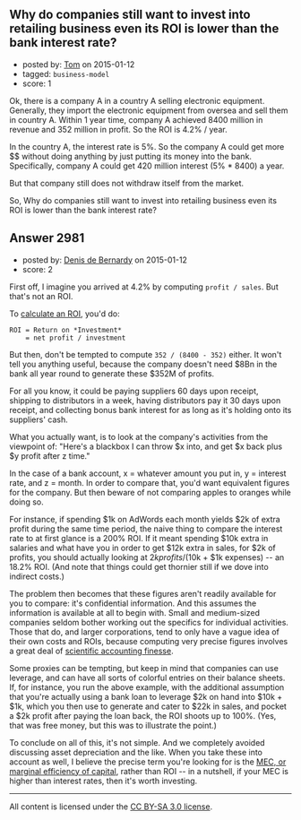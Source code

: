 ## Why do companies still want to invest into retailing business even its ROI is lower than the bank interest rate?

- posted by: [Tom](https://stackexchange.com/users/5580244/tom) on 2015-01-12
- tagged: `business-model`
- score: 1

Ok, there is a company A in a country A selling electronic equipment. Generally, they import the electronic equipment from oversea and sell them in country A. Within 1 year time, company A achieved 8400 million in revenue and 352 million in profit. So the ROI is 4.2% / year.

In the country A, the interest rate is 5%. So the company A could get more $$ without doing anything by just putting its money into the bank. Specifically, company A could get 420 million interest (5% * 8400) a year.

But that company still does not withdraw itself from the market.

So, Why do companies still want to invest into retailing business even its ROI is lower than the bank interest rate? 
  


## Answer 2981

- posted by: [Denis de Bernardy](https://stackexchange.com/users/182468/denis-de-bernardy) on 2015-01-12
- score: 2

First off, I imagine you arrived at 4.2% by computing `profit / sales`. But that's not an ROI.

To [calculate an ROI](http://en.wikipedia.org/wiki/Return_on_investment#Calculation), you'd do:

    ROI = Return on *Investment*
        = net profit / investment

But then, don't be tempted to compute `352 / (8400 - 352)` either. It won't tell you anything useful, because the company doesn't need $8Bn in the bank all year round to generate these $352M of profits.

For all you know, it could be paying suppliers 60 days upon receipt, shipping to distributors in a week, having distributors pay it 30 days upon receipt, and collecting bonus bank interest for as long as it's holding onto its suppliers' cash.

What you actually want, is to look at the company's activities from the viewpoint of: "Here's a blackbox I can throw $x into, and get $x back plus $y profit after z time."

In the case of a bank account, x = whatever amount you put in, y = interest rate, and z = month. In order to compare that, you'd want equivalent figures for the company. But then beware of not comparing apples to oranges while doing so.

For instance, if spending $1k on AdWords each month yields $2k of extra profit during the same time period, the naive thing to compare the interest rate to at first glance is a 200% ROI. If it meant spending $10k extra in salaries and what have you in order to get $12k extra in sales, for $2k of profits, you should actually looking at $2k profits / ($10k + $1k expenses) -- an 18.2% ROI. (And note that things could get thornier still if we dove into indirect costs.)

The problem then becomes that these figures aren't readily available for you to compare: it's confidential information. And this assumes the information is available at all to begin with. Small and medium-sized companies seldom bother working out the specifics for individual activities. Those that do, and larger corporations, tend to only have a vague idea of their own costs and ROIs, because computing very precise figures involves a great deal of [scientific accounting finesse](http://en.wikipedia.org/wiki/Cost_accounting).

Some proxies can be tempting, but keep in mind that companies can use leverage, and can have all sorts of colorful entries on their balance sheets. If, for instance, you run the above example, with the additional assumption that you're actually using a bank loan to leverage $2k on hand into $10k + $1k, which you then use to generate and cater to $22k in sales, and pocket a $2k profit after paying the loan back, the ROI shoots up to 100%. (Yes, that was free money, but this was to illustrate the point.)

To conclude on all of this, it's not simple. And we completely avoided discussing asset depreciation and the like. When you take these into account as well, I believe the precise term you're looking for is the [MEC, or marginal efficiency of capital](http://en.wikipedia.org/wiki/Marginal_efficiency_of_capital), rather than ROI -- in a nutshell, if your MEC is higher than interest rates, then it's worth investing.



---

All content is licensed under the [CC BY-SA 3.0 license](https://creativecommons.org/licenses/by-sa/3.0/).
